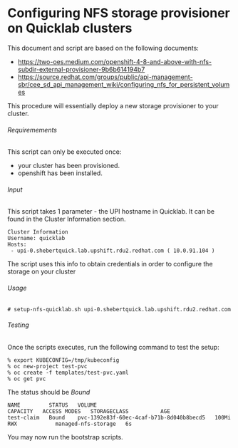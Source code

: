 # Configuring NFS storage provisioner on Quicklab clusters 

This document and script are based on the following documents:

- https://two-oes.medium.com/openshift-4-8-and-above-with-nfs-subdir-external-provisioner-9b6b614194b7
- https://source.redhat.com/groups/public/api-management-sbr/cee_sd_api_management_wiki/configuring_nfs_for_persistent_volumes

This procedure will essentially deploy a new storage provisioner to your cluster.

###### Requiremements 

This script can only be executed once:
 
- your cluster has been provisioned.
- openshift has been installed.

###### Input

This script takes 1 parameter - the UPI hostname in Quicklab.
It can be found in the Cluster Information section.

```
Cluster Information
Username: quicklab
Hosts:
 - upi-0.shebertquick.lab.upshift.rdu2.redhat.com ( 10.0.91.104 )
``` 

The script uses this info to obtain credentials in order to configure the storage on your cluster

###### Usage

`# setup-nfs-quicklab.sh upi-0.shebertquick.lab.upshift.rdu2.redhat.com`

###### Testing

Once the scripts executes, run the following command to test the setup:

```
% export KUBECONFIG=/tmp/kubeconfig
% oc new-project test-pvc
% oc create -f templates/test-pvc.yaml
% oc get pvc
```

The status should be *Bound*

```
NAME         STATUS   VOLUME                                     CAPACITY   ACCESS MODES   STORAGECLASS          AGE
test-claim   Bound    pvc-1392e83f-60ec-4caf-b71b-8d040b8becd5   100Mi      RWX            managed-nfs-storage   6s
```

You may now run the bootstrap scripts.
